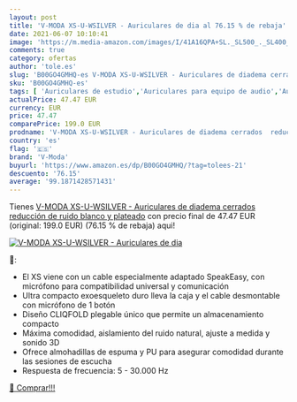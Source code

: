 ```yaml
---
layout: post
title: 'V-MODA XS-U-WSILVER - Auriculares de dia al 76.15 % de rebaja'
date: 2021-06-07 10:10:41
image: 'https://m.media-amazon.com/images/I/41A16QPA+SL._SL500_._SL400_.jpg'
comments: true
category: ofertas
author: 'tole.es'
slug: 'B00GO4GMHQ-es V-MODA XS-U-WSILVER - Auriculares de diadema cerrados...'
sku: 'B00GO4GMHQ-es'
tags: [ 'Auriculares de estudio','Auriculares para equipo de audio','Auriculares y accesorios','Electrónica','Grabación y procesado informático','Instrumentos musicales','auriculares','v-moda', ]
actualPrice: 47.47 EUR
currency: EUR
price: 47.47
comparePrice: 199.0 EUR
prodname: 'V-MODA XS-U-WSILVER - Auriculares de diadema cerrados  reducción de ruido   blanco y plateado'
country: 'es'
flag: '🇪🇸'
brand: 'V-Moda'
buyurl: 'https://www.amazon.es/dp/B00GO4GMHQ/?tag=tolees-21'
descuento: '76.15'
average: '99.1871428571431'
---
```


Tienes [V-MODA XS-U-WSILVER - Auriculares de diadema cerrados  reducción de ruido   blanco y plateado](https://www.amazon.es/dp/B00GO4GMHQ/?tag=tolees-21) con precio final de  47.47 EUR (original: 199.0 EUR) (76.15 %  de rebaja) aqui!

[![V-MODA XS-U-WSILVER - Auriculares de dia](https://m.media-amazon.com/images/I/41A16QPA+SL._SL500_._SL400_.jpg)](https://www.amazon.es/dp/B00GO4GMHQ/?tag=tolees-21)

🔎:

- El XS viene con un cable especialmente adaptado SpeakEasy, con micrófono para compatibilidad universal y comunicación
- Ultra compacto exoesqueleto duro lleva la caja y el cable desmontable con micrófono de 1 botón
- Diseño CLIQFOLD plegable único que permite un almacenamiento compacto
- Máxima comodidad, aislamiento del ruido natural, ajuste a medida y sonido 3D
- Ofrece almohadillas de espuma y PU para asegurar comodidad durante las sesiones de escucha
- Respuesta de frecuencia: 5 - 30.000 Hz

[🛒 Comprar!!!](https://www.amazon.es/dp/B00GO4GMHQ/?tag=tolees-21)
